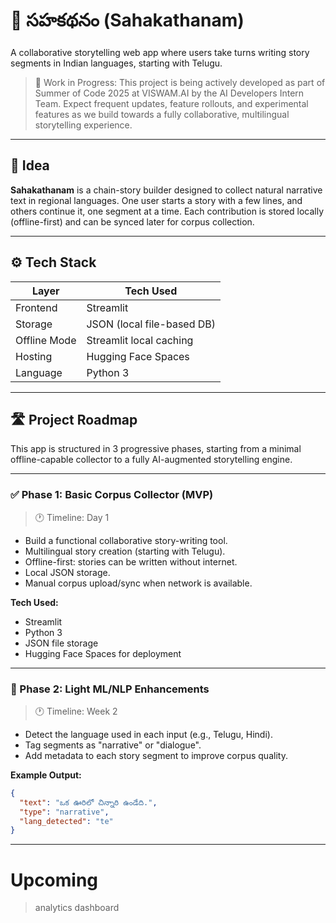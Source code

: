 # 📖 సహకథనం (Sahakathanam)

A collaborative storytelling web app where users take turns writing story segments in Indian languages, starting with Telugu.

> 🚧 Work in Progress: This project is being actively developed as part of Summer of Code 2025 at VISWAM.AI by the AI Developers Intern Team.
Expect frequent updates, feature rollouts, and experimental features as we build towards a fully collaborative, multilingual storytelling experience.

---

## 🧠 Idea

**Sahakathanam** is a chain-story builder designed to collect natural narrative text in regional languages. One user starts a story with a few lines, and others continue it, one segment at a time. Each contribution is stored locally (offline-first) and can be synced later for corpus collection.

---

## ⚙️ Tech Stack

| Layer        | Tech Used                   |
|--------------|-----------------------------|
| Frontend     | Streamlit                   |
| Storage      | JSON (local file-based DB)  |
| Offline Mode | Streamlit local caching     |
| Hosting      | Hugging Face Spaces         |
| Language     | Python 3                    |

---

## 🛣️ Project Roadmap

This app is structured in 3 progressive phases, starting from a minimal offline-capable collector to a fully AI-augmented storytelling engine.

---

### ✅ Phase 1: Basic Corpus Collector (MVP)

> 🕐 Timeline: Day 1

- Build a functional collaborative story-writing tool.
- Multilingual story creation (starting with Telugu).
- Offline-first: stories can be written without internet.
- Local JSON storage.
- Manual corpus upload/sync when network is available.

**Tech Used:**
- Streamlit
- Python 3
- JSON file storage
- Hugging Face Spaces for deployment

---

### 🤖 Phase 2: Light ML/NLP Enhancements

> 🕐 Timeline: Week 2

- Detect the language used in each input (e.g., Telugu, Hindi).
- Tag segments as "narrative" or "dialogue".
- Add metadata to each story segment to improve corpus quality.

**Example Output:**
```json
{
  "text": "ఒక ఊరిలో చిన్నారి ఉండేది.",
  "type": "narrative",
  "lang_detected": "te"
}
```
---
# Upcoming

> analytics dashboard